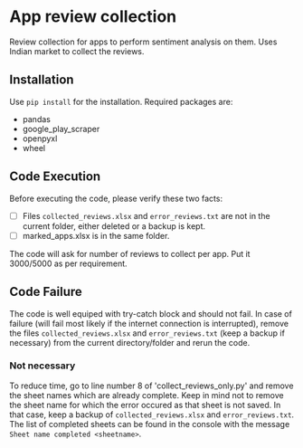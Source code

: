 # App review collection
Review collection for apps to perform sentiment analysis on them. Uses Indian market to collect the reviews.

## Installation
Use `pip install` for the installation. Required packages are:
- pandas
- google_play_scraper
- openpyxl
- wheel

## Code Execution
Before executing the code, please verify these two facts:
- [ ] Files `collected_reviews.xlsx` and `error_reviews.txt` are not in the current folder, either deleted or a backup is kept.
- [ ] marked_apps.xlsx is in the same folder.

The code will ask for number of reviews to collect per app. Put it 3000/5000 as per requirement.

## Code Failure
The code is well equiped with try-catch block and should not fail. In case of failure (will fail most likely if the internet connection is interrupted), remove the files `collected_reviews.xlsx` and `error_reviews.txt` (keep a backup if necessary) from the current directory/folder and rerun the code. 

### Not necessary
To reduce time, go to line number 8 of 'collect_reviews_only.py' and remove the sheet names which are already complete. Keep in mind not to remove the sheet name for which the error occured as that sheet is not saved. In that case, keep a backup of `collected_reviews.xlsx` and `error_reviews.txt`. The list of completed sheets can be found in the console with the message `Sheet name completed <sheetname>`.
